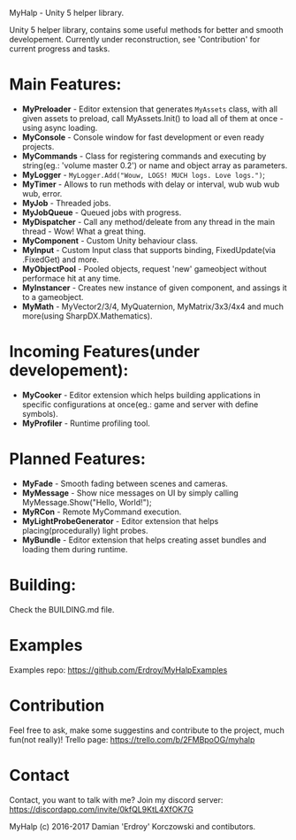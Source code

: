 MyHalp - Unity 5 helper library.

Unity 5 helper library, contains some useful methods for better and smooth developement.
Currently under reconstruction, see 'Contribution' for current progress and tasks.

# Main Features:
 - **MyPreloader** - Editor extension that generates `MyAssets` class, with all given assets to preload, call MyAssets.Init() to load all of them at once - using async loading.
 - **MyConsole** - Console window for fast development or even ready projects.
 - **MyCommands** - Class for registering commands and executing by string(eg.: 'volume master 0.2') or name and object array as parameters.
 - **MyLogger** - `MyLogger.Add("Wouw, LOGS! MUCH logs. Love logs.")`;
 - **MyTimer** - Allows to run methods with delay or interval, wub wub wub wub, error.
 - **MyJob** - Threaded jobs.
 - **MyJobQueue** - Queued jobs with progress.
 - **MyDispatcher** - Call any method/deleate from any thread in the main thread - Wow! What a great thing.
 - **MyComponent** - Custom Unity behaviour class.
 - **MyInput** - Custom Input class that supports binding, FixedUpdate(via .FixedGet) and more.
 - **MyObjectPool** - Pooled objects, request 'new' gameobject without performace hit at any time.
 - **MyInstancer** - Creates new instance of given component, and assings it to a gameobject.
 - **MyMath** - MyVector2/3/4, MyQuaternion, MyMatrix/3x3/4x4 and much more(using SharpDX.Mathematics).

# Incoming Features(under developement):
 - **MyCooker** - Editor extension which helps building applications in specific configurations at once(eg.: game and server with define symbols). 
 - **MyProfiler** - Runtime profiling tool.
 
# Planned Features:
 - **MyFade** - Smooth fading between scenes and cameras.
 - **MyMessage** - Show nice messages on UI by simply calling MyMessage.Show("Hello, World!");
 - **MyRCon** - Remote MyCommand execution.
 - **MyLightProbeGenerator** - Editor extension that helps placing(procedurally) light probes.
 - **MyBundle** - Editor extension that helps creating asset bundles and loading them during runtime.

# Building:
Check the BUILDING.md file.

# Examples
Examples repo: https://github.com/Erdroy/MyHalpExamples

# Contribution
Feel free to ask, make some suggestins and contribute to the project, much fun(not really)!
Trello page: https://trello.com/b/2FMBpoOG/myhalp

# Contact
Contact, you want to talk with me? Join my discord server:
https://discordapp.com/invite/0kfQL9KtL4XfOK7G

MyHalp (c) 2016-2017 Damian 'Erdroy' Korczowski and contibutors.
